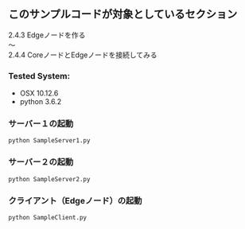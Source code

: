   
## このサンプルコードが対象としているセクション　

2.4.3 Edgeノードを作る  
〜  
2.4.4 CoreノードとEdgeノードを接続してみる 


### Tested System:
* OSX 10.12.6
* python 3.6.2


### サーバー１の起動

```bash:
python SampleServer1.py
```

### サーバー２の起動

```bash:
python SampleServer2.py
```

### クライアント（Edgeノード）の起動

```bash:
python SampleClient.py
```